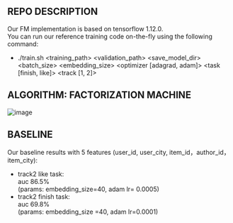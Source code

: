 REPO DESCRIPTION
-------  
Our FM implementation is based on tensorflow 1.12.0.  
You can run our reference training code on-the-fly using the following command:  

 *  ./train.sh <training_path> <validation_path> <save_model_dir> <batch_size> <embedding_size> <optimizer [adagrad, adam]> <lr> <task [finish, like]> <track [1, 2]>  
 

ALGORITHM: FACTORIZATION MACHINE
--------------------------------

![image](https://github.com/challenge-ICME2019-Bytedance/Bytedance_ICME_challenge/raw/master/images/fm.jpg)

BASELINE
-------  
Our baseline results with 5 features (user_id, user_city, item_id，author_id，item_city):   

  * track2 like task:   
    auc 86.5%   
    (params: embedding_size=40, adam lr= 0.0005)  
  * track2 finish task:  
    auc 69.8%  
    (params: embedding_size =40, adam lr=0.0001)



